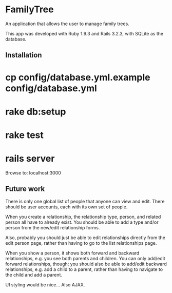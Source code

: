 FamilyTree
==========

An application that allows the user to manage family trees.

This app was developed with Ruby 1.9.3 and Rails 3.2.3, with SQLite as
the database.


Installation
------------

# cp config/database.yml.example config/database.yml
# rake db:setup
# rake test
# rails server

Browse to: localhost:3000


Future work
-----------

There is only one global list of people that anyone can view and edit.
There should be user accounts, each with its own set of people.

When you create a relationship, the relationship type, person, and
related person all have to already exist.  You should be able to add a
type and/or person from the new/edit relationship forms.

Also, probably you should just be able to edit relationships directly
from the edit person page, rather than having to go to the list
relationships page.

When you show a person, it shows both forward and backward
relationships, e.g. you see both parents and children.  You can only
add/edit forward relationships, though; you should also be able to
add/edit backward relationships, e.g. add a child to a parent, rather
than having to navigate to the child and add a parent.

UI styling would be nice...  Also AJAX.

